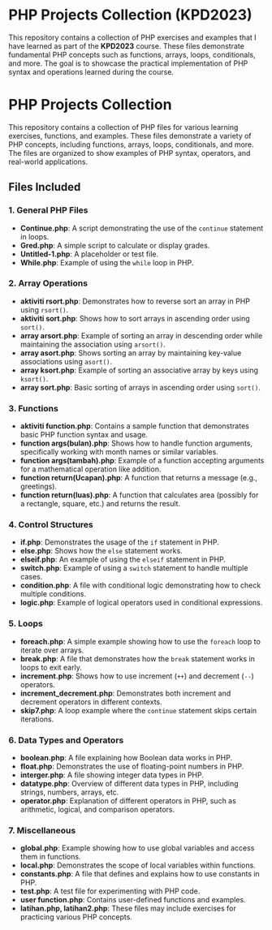 # PHP Projects Collection (KPD2023)

This repository contains a collection of PHP exercises and examples that I have learned as part of the **KPD2023** course. These files demonstrate fundamental PHP concepts such as functions, arrays, loops, conditionals, and more. The goal is to showcase the practical implementation of PHP syntax and operations learned during the course.
# PHP Projects Collection

This repository contains a collection of PHP files for various learning exercises, functions, and examples. These files demonstrate a variety of PHP concepts, including functions, arrays, loops, conditionals, and more. The files are organized to show examples of PHP syntax, operators, and real-world applications.

## Files Included

### **1. General PHP Files**
- **Continue.php**: A script demonstrating the use of the `continue` statement in loops.
- **Gred.php**: A simple script to calculate or display grades.
- **Untitled-1.php**: A placeholder or test file.
- **While.php**: Example of using the `while` loop in PHP.

### **2. Array Operations**
- **aktiviti rsort.php**: Demonstrates how to reverse sort an array in PHP using `rsort()`.
- **aktiviti sort.php**: Shows how to sort arrays in ascending order using `sort()`.
- **array arsort.php**: Example of sorting an array in descending order while maintaining the association using `arsort()`.
- **array asort.php**: Shows sorting an array by maintaining key-value associations using `asort()`.
- **array ksort.php**: Example of sorting an associative array by keys using `ksort()`.
- **array sort.php**: Basic sorting of arrays in ascending order using `sort()`.

### **3. Functions**
- **aktiviti function.php**: Contains a sample function that demonstrates basic PHP function syntax and usage.
- **function args(bulan).php**: Shows how to handle function arguments, specifically working with month names or similar variables.
- **function args(tambah).php**: Example of a function accepting arguments for a mathematical operation like addition.
- **function return(Ucapan).php**: A function that returns a message (e.g., greetings).
- **function return(luas).php**: A function that calculates area (possibly for a rectangle, square, etc.) and returns the result.

### **4. Control Structures**
- **if.php**: Demonstrates the usage of the `if` statement in PHP.
- **else.php**: Shows how the `else` statement works.
- **elseif.php**: An example of using the `elseif` statement in PHP.
- **switch.php**: Example of using a `switch` statement to handle multiple cases.
- **condition.php**: A file with conditional logic demonstrating how to check multiple conditions.
- **logic.php**: Example of logical operators used in conditional expressions.
  
### **5. Loops**
- **foreach.php**: A simple example showing how to use the `foreach` loop to iterate over arrays.
- **break.php**: A file that demonstrates how the `break` statement works in loops to exit early.
- **increment.php**: Shows how to use increment (`++`) and decrement (`--`) operators.
- **increment_decrement.php**: Demonstrates both increment and decrement operators in different contexts.
- **skip7.php**: A loop example where the `continue` statement skips certain iterations.

### **6. Data Types and Operators**
- **boolean.php**: A file explaining how Boolean data works in PHP.
- **float.php**: Demonstrates the use of floating-point numbers in PHP.
- **interger.php**: A file showing integer data types in PHP.
- **datatype.php**: Overview of different data types in PHP, including strings, numbers, arrays, etc.
- **operator.php**: Explanation of different operators in PHP, such as arithmetic, logical, and comparison operators.

### **7. Miscellaneous**
- **global.php**: Example showing how to use global variables and access them in functions.
- **local.php**: Demonstrates the scope of local variables within functions.
- **constants.php**: A file that defines and explains how to use constants in PHP.
- **test.php**: A test file for experimenting with PHP code.
- **user function.php**: Contains user-defined functions and examples.
- **latihan.php, latihan2.php**: These files may include exercises for practicing various PHP concepts.


